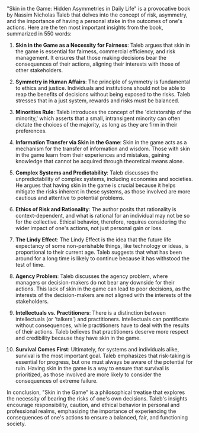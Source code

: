 "Skin in the Game: Hidden Asymmetries in Daily Life" is a provocative book by Nassim Nicholas Taleb that delves into the concept of risk, asymmetry, and the importance of having a personal stake in the outcomes of one's actions. Here are the ten most important insights from the book, summarized in 550 words:

1. **Skin in the Game as a Necessity for Fairness**: Taleb argues that skin in the game is essential for fairness, commercial efficiency, and risk management. It ensures that those making decisions bear the consequences of their actions, aligning their interests with those of other stakeholders.

2. **Symmetry in Human Affairs**: The principle of symmetry is fundamental to ethics and justice. Individuals and institutions should not be able to reap the benefits of decisions without being exposed to the risks. Taleb stresses that in a just system, rewards and risks must be balanced.

3. **Minorities Rule**: Taleb introduces the concept of the 'dictatorship of the minority,' which asserts that a small, intransigent minority can often dictate the choices of the majority, as long as they are firm in their preferences.

4. **Information Transfer via Skin in the Game**: Skin in the game acts as a mechanism for the transfer of information and wisdom. Those with skin in the game learn from their experiences and mistakes, gaining knowledge that cannot be acquired through theoretical means alone.

5. **Complex Systems and Predictability**: Taleb discusses the unpredictability of complex systems, including economies and societies. He argues that having skin in the game is crucial because it helps mitigate the risks inherent in these systems, as those involved are more cautious and attentive to potential problems.

6. **Ethics of Risk and Rationality**: The author posits that rationality is context-dependent, and what is rational for an individual may not be so for the collective. Ethical behavior, therefore, requires considering the wider impact of one's actions, not just personal gain or loss.

7. **The Lindy Effect**: The Lindy Effect is the idea that the future life expectancy of some non-perishable things, like technology or ideas, is proportional to their current age. Taleb suggests that what has been around for a long time is likely to continue because it has withstood the test of time.

8. **Agency Problem**: Taleb discusses the agency problem, where managers or decision-makers do not bear any downside for their actions. This lack of skin in the game can lead to poor decisions, as the interests of the decision-makers are not aligned with the interests of the stakeholders.

9. **Intellectuals vs. Practitioners**: There is a distinction between intellectuals (or 'talkers') and practitioners. Intellectuals can pontificate without consequences, while practitioners have to deal with the results of their actions. Taleb believes that practitioners deserve more respect and credibility because they have skin in the game.

10. **Survival Comes First**: Ultimately, for systems and individuals alike, survival is the most important goal. Taleb emphasizes that risk-taking is essential for progress, but one must always be aware of the potential for ruin. Having skin in the game is a way to ensure that survival is prioritized, as those involved are more likely to consider the consequences of extreme failure.

In conclusion, "Skin in the Game" is a philosophical treatise that explores the necessity of bearing the risks of one's own decisions. Taleb's insights encourage responsibility, caution, and ethical behavior in personal and professional realms, emphasizing the importance of experiencing the consequences of one's actions to ensure a balanced, fair, and functioning society.